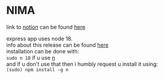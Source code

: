 # NIMA

link to [notion](https://giotje.dev/assessment-3d9d30c6808047caae890d272d34289f) can be found [here](https://giotje.dev/assessment-3d9d30c6808047caae890d272d34289f)

express app uses node 18.<br/>
info about this release can be found [here](https://nodejs.org/en/blog/announcements/v18-release-announce/) 
<br/>
installation can be done with:<br/>
`sudo n 18` if u use [n](https://www.npmjs.com/package/n)
<br/>
and if u don't use that then i humbly request u install it using:<br/>
`(sudo) npm install -g n`

